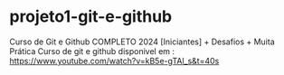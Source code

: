 # projeto1-git-e-github
Curso de Git e Github COMPLETO 2024 [Iniciantes] + Desafios + Muita Prática
Curso de git e github disponivel em : https://www.youtube.com/watch?v=kB5e-gTAl_s&t=40s
